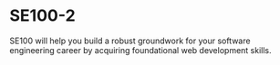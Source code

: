 # SE100-2

SE100 will help you build a robust groundwork for your software engineering career by acquiring foundational web development skills.